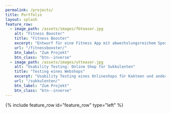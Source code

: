 ```yaml
---
permalink: /projects/
title: Portfolio
layout: splash
feature_row:
  - image_path: /assets/images/fbteaser.jpg
    alt: "Fitness Booster"
    title: "Fitness Booster"
    excerpt: "Entwurf für eine Fitness App mit abwechslungsreichem Sport-Angebot."
    url: "/fitnessbooster/"
    btn_label: "Zum Projekt"
    btn_class: "btn--inverse"
  - image_path: /assets/images/utteaser.jpg
    alt: "Usability Testing: Online Shop für Sukkulenten"
    title: "Testing eines Webshops"
    excerpt: "Usability Testing eines Onlineshops für Kakteen und andere Sukkulenten."
    url: "/sukkulenten/"
    btn_label: "Zum Projekt"
    btn_class: "btn--inverse"
---
```


<div><p> </p></div>

{% include feature_row id="feature_row" type="left" %}
